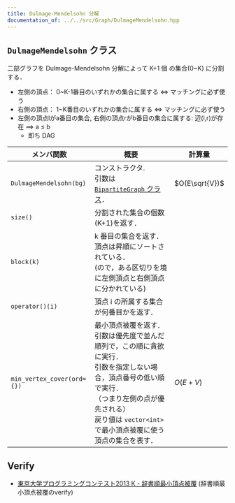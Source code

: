 ```yaml
---
title: Dulmage-Mendelsohn 分解
documentation_of: ../../src/Graph/DulmageMendelsohn.hpp
---
```


## `DulmageMendelsohn` クラス

二部グラフを Dulmage-Mendelsohn 分解によって
K+1 個 の集合(0~K) に分割する．
- 左側の頂点： 0~K-1番目のいずれかの集合に属する $\iff$ マッチングに必ず使う
- 右側の頂点： 1~K番目のいずれかの集合に属する $\iff$ マッチングに必ず使う
- 左側の頂点lがa番目の集合, 右側の頂点rがb番目の集合に属する: 辺(l,r)が存在 $\implies$ a $\le$ b
  - 即ち DAG

|メンバ関数|概要|計算量|
|---|---|---|
|`DulmageMendelsohn(bg)`|コンストラクタ. <br> 引数は [`BipartiteGraph` クラス](BipartiteGraph.hpp)．| $O(E\sqrt{V})$|
|`size()`|分割された集合の個数(K+1)を返す．||
|`block(k)`| k 番目の集合を返す．<br> 頂点は昇順にソートされている．<br>(ので，ある区切りを境に左側頂点と右側頂点に分かれている)||
|`operator()(i)`|頂点 i の所属する集合が何番目かを返す．||
|`min_vertex_cover(ord={})`|最小頂点被覆を返す．<br> 引数は優先度で並んだ順列で，この順に貪欲に実行．<br> 引数を指定しない場合，頂点番号の低い順で実行．<br>（つまり左側の点が優先される）<br> 戻り値は `vector<int>` で最小頂点被覆に使う頂点の集合を表す．| $O(E+V)$|


## Verify


- [東京大学プログラミングコンテスト2013 K - 辞書順最小頂点被覆](https://atcoder.jp/contests/utpc2013/tasks/utpc2013_11) (辞書順最小頂点被覆のverify)

